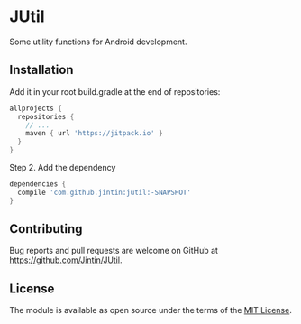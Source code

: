 # JUtil
Some utility functions for Android development.

## Installation

Add it in your root build.gradle at the end of repositories:
```groovy
allprojects {
  repositories {
    // ...
    maven { url 'https://jitpack.io' }
  }
}
```
Step 2. Add the dependency
```groovy
dependencies {
  compile 'com.github.jintin:jutil:-SNAPSHOT'
}
```

## Contributing

Bug reports and pull requests are welcome on GitHub at <https://github.com/Jintin/JUtil>.

## License

The module is available as open source under the terms of the [MIT License](http://opensource.org/licenses/MIT).